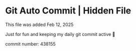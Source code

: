 # Git Auto Commit | Hidden File

This file was added Feb 12, 2025

Just for fun and keeping my daily git commit active 🤪

commit number: 438155
